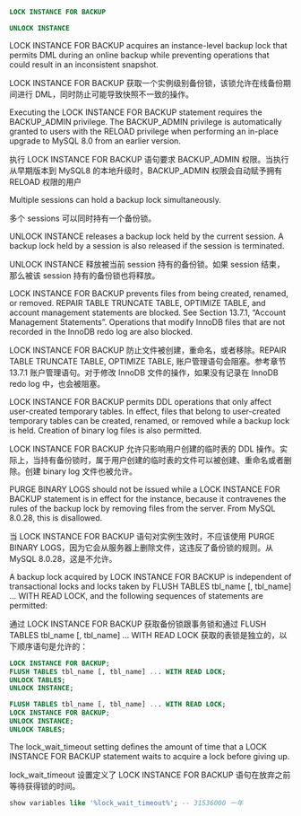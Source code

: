 ```sql
LOCK INSTANCE FOR BACKUP

UNLOCK INSTANCE
```

LOCK INSTANCE FOR BACKUP acquires an instance-level backup lock that permits DML during an online backup while preventing operations that could result in an inconsistent snapshot.

LOCK INSTANCE FOR BACKUP 获取一个实例级别备份锁，该锁允许在线备份期间进行 DML，同时防止可能导致快照不一致的操作。

Executing the LOCK INSTANCE FOR BACKUP statement requires the BACKUP_ADMIN privilege. The BACKUP_ADMIN privilege is automatically granted to users with the RELOAD privilege when performing an in-place upgrade to MySQL 8.0 from an earlier version.

执行 LOCK INSTANCE FOR BACKUP 语句要求 BACKUP_ADMIN 权限。当执行从早期版本到 MySQL8 的本地升级时，BACKUP_ADMIN 权限会自动赋予拥有 RELOAD 权限的用户 

Multiple sessions can hold a backup lock simultaneously.

多个 sessions 可以同时持有一个备份锁。

UNLOCK INSTANCE releases a backup lock held by the current session. A backup lock held by a session is also released if the session is terminated.

UNLOCK INSTANCE 释放被当前 session 持有的备份锁。如果 session 结束，那么被该 session 持有的备份锁也将释放。

LOCK INSTANCE FOR BACKUP prevents files from being created, renamed, or removed. REPAIR TABLE TRUNCATE TABLE, OPTIMIZE TABLE, and account management statements are blocked. See Section 13.7.1, “Account Management Statements”. Operations that modify InnoDB files that are not recorded in the InnoDB redo log are also blocked.

LOCK INSTANCE FOR BACKUP 防止文件被创建，重命名，或者移除。REPAIR TABLE TRUNCATE TABLE, OPTIMIZE TABLE, 账户管理语句会阻塞。参考章节 13.7.1 账户管理语句。对于修改 InnoDB 文件的操作，如果没有记录在 InnoDB redo log 中，也会被阻塞。

LOCK INSTANCE FOR BACKUP permits DDL operations that only affect user-created temporary tables. In effect, files that belong to user-created temporary tables can be created, renamed, or removed while a backup lock is held. Creation of binary log files is also permitted.

LOCK INSTANCE FOR BACKUP 允许只影响用户创建的临时表的 DDL 操作。实际上，当持有备份锁时，属于用户创建的临时表的文件可以被创建、重命名或者删除。创建 binary log 文件也被允许。

PURGE BINARY LOGS should not be issued while a LOCK INSTANCE FOR BACKUP statement is in effect for the instance, because it contravenes the rules of the backup lock by removing files from the server. From MySQL 8.0.28, this is disallowed.

当 LOCK INSTANCE FOR BACKUP 语句对实例生效时，不应该使用 PURGE BINARY LOGS，因为它会从服务器上删除文件，这违反了备份锁的规则。从 MySQL 8.0.28，这是不允许。

A backup lock acquired by LOCK INSTANCE FOR BACKUP is independent of transactional locks and locks taken by FLUSH TABLES tbl_name [, tbl_name] ... WITH READ LOCK, and the following sequences of statements are permitted:

通过 LOCK INSTANCE FOR BACKUP 获取备份锁跟事务锁和通过 FLUSH TABLES tbl_name [, tbl_name] ... WITH READ LOCK 获取的表锁是独立的，以下顺序语句是允许的：

```sql
LOCK INSTANCE FOR BACKUP;
FLUSH TABLES tbl_name [, tbl_name] ... WITH READ LOCK;
UNLOCK TABLES;
UNLOCK INSTANCE;
```

```sql
FLUSH TABLES tbl_name [, tbl_name] ... WITH READ LOCK;
LOCK INSTANCE FOR BACKUP;
UNLOCK INSTANCE;
UNLOCK TABLES;
```

The lock_wait_timeout setting defines the amount of time that a LOCK INSTANCE FOR BACKUP statement waits to acquire a lock before giving up.

lock_wait_timeout 设置定义了 LOCK INSTANCE FOR BACKUP 语句在放弃之前等待获得锁的时间。

```sql
show variables like '%lock_wait_timeout%'; -- 31536000 一年
```

